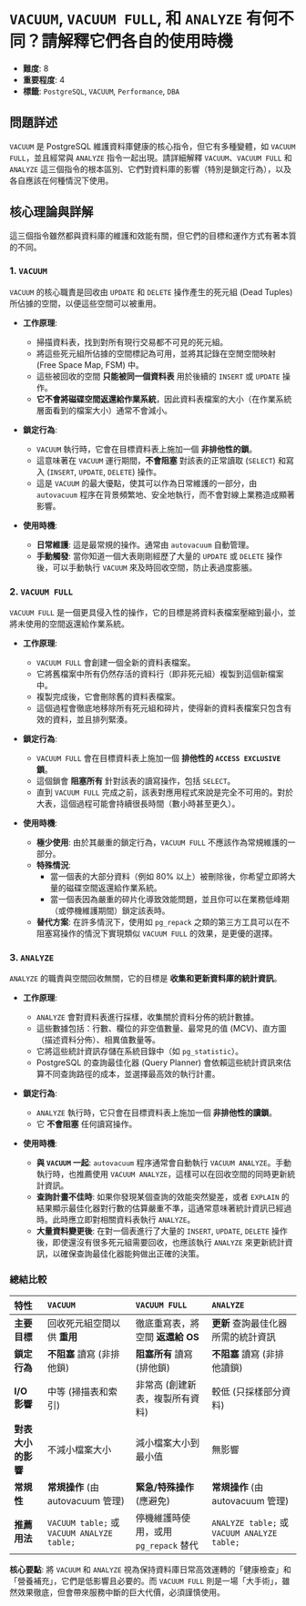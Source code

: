 # `VACUUM`, `VACUUM FULL`, 和 `ANALYZE` 有何不同？請解釋它們各自的使用時機

- **難度**: 8
- **重要程度**: 4
- **標籤**: `PostgreSQL`, `VACUUM`, `Performance`, `DBA`

## 問題詳述

`VACUUM` 是 PostgreSQL 維護資料庫健康的核心指令，但它有多種變體，如 `VACUUM FULL`，並且經常與 `ANALYZE` 指令一起出現。請詳細解釋 `VACUUM`、`VACUUM FULL` 和 `ANALYZE` 這三個指令的根本區別、它們對資料庫的影響（特別是鎖定行為），以及各自應該在何種情況下使用。

## 核心理論與詳解

這三個指令雖然都與資料庫的維護和效能有關，但它們的目標和運作方式有著本質的不同。

### 1. `VACUUM`

`VACUUM` 的核心職責是回收由 `UPDATE` 和 `DELETE` 操作產生的死元組 (Dead Tuples) 所佔據的空間，以便這些空間可以被重用。

- **工作原理**:
  - 掃描資料表，找到對所有現行交易都不可見的死元組。
  - 將這些死元組所佔據的空間標記為可用，並將其記錄在空閒空間映射 (Free Space Map, FSM) 中。
  - 這些被回收的空間 **只能被同一個資料表** 用於後續的 `INSERT` 或 `UPDATE` 操作。
  - **它不會將磁碟空間返還給作業系統**，因此資料表檔案的大小（在作業系統層面看到的檔案大小）通常不會減小。

- **鎖定行為**:
  - `VACUUM` 執行時，它會在目標資料表上施加一個 **非排他性的鎖**。
  - 這意味著在 `VACUUM` 運行期間，**不會阻塞** 對該表的正常讀取 (`SELECT`) 和寫入 (`INSERT`, `UPDATE`, `DELETE`) 操作。
  - 這是 `VACUUM` 的最大優點，使其可以作為日常維護的一部分，由 `autovacuum` 程序在背景頻繁地、安全地執行，而不會對線上業務造成顯著影響。

- **使用時機**:
  - **日常維護**: 這是最常規的操作。通常由 `autovacuum` 自動管理。
  - **手動觸發**: 當你知道一個大表剛剛經歷了大量的 `UPDATE` 或 `DELETE` 操作後，可以手動執行 `VACUUM` 來及時回收空間，防止表過度膨脹。

### 2. `VACUUM FULL`

`VACUUM FULL` 是一個更具侵入性的操作，它的目標是將資料表檔案壓縮到最小，並將未使用的空間返還給作業系統。

- **工作原理**:
  - `VACUUM FULL` 會創建一個全新的資料表檔案。
  - 它將舊檔案中所有仍然存活的資料行（即非死元組）複製到這個新檔案中。
  - 複製完成後，它會刪除舊的資料表檔案。
  - 這個過程會徹底地移除所有死元組和碎片，使得新的資料表檔案只包含有效的資料，並且排列緊湊。

- **鎖定行為**:
  - `VACUUM FULL` 會在目標資料表上施加一個 **排他性的 `ACCESS EXCLUSIVE` 鎖**。
  - 這個鎖會 **阻塞所有** 針對該表的讀寫操作，包括 `SELECT`。
  - 直到 `VACUUM FULL` 完成之前，該表對應用程式來說是完全不可用的。對於大表，這個過程可能會持續很長時間（數小時甚至更久）。

- **使用時機**:
  - **極少使用**: 由於其嚴重的鎖定行為，`VACUUM FULL` 不應該作為常規維護的一部分。
  - **特殊情況**:
    - 當一個表的大部分資料（例如 80% 以上）被刪除後，你希望立即將大量的磁碟空間返還給作業系統。
    - 當一個表因為嚴重的碎片化導致效能問題，並且你可以在業務低峰期（或停機維護期間）鎖定該表時。
  - **替代方案**: 在許多情況下，使用如 `pg_repack` 之類的第三方工具可以在不阻塞寫操作的情況下實現類似 `VACUUM FULL` 的效果，是更優的選擇。

### 3. `ANALYZE`

`ANALYZE` 的職責與空間回收無關，它的目標是 **收集和更新資料庫的統計資訊**。

- **工作原理**:
  - `ANALYZE` 會對資料表進行採樣，收集關於資料分佈的統計數據。
  - 這些數據包括：行數、欄位的非空值數量、最常見的值 (MCV)、直方圖（描述資料分佈）、相異值數量等。
  - 它將這些統計資訊存儲在系統目錄中（如 `pg_statistic`）。
  - PostgreSQL 的查詢最佳化器 (Query Planner) 會依賴這些統計資訊來估算不同查詢路徑的成本，並選擇最高效的執行計畫。

- **鎖定行為**:
  - `ANALYZE` 執行時，它只會在目標資料表上施加一個 **非排他性的讀鎖**。
  - 它 **不會阻塞** 任何讀寫操作。

- **使用時機**:
  - **與 `VACUUM` 一起**: `autovacuum` 程序通常會自動執行 `VACUUM ANALYZE`。手動執行時，也推薦使用 `VACUUM ANALYZE`，這樣可以在回收空間的同時更新統計資訊。
  - **查詢計畫不佳時**: 如果你發現某個查詢的效能突然變差，或者 `EXPLAIN` 的結果顯示最佳化器對行數的估算嚴重不準，這通常意味著統計資訊已經過時。此時應立即對相關資料表執行 `ANALYZE`。
  - **大量資料變更後**: 在對一個表進行了大量的 `INSERT`, `UPDATE`, `DELETE` 操作後，即使還沒有很多死元組需要回收，也應該執行 `ANALYZE` 來更新統計資訊，以確保查詢最佳化器能夠做出正確的決策。

### 總結比較

| 特性 | `VACUUM` | `VACUUM FULL` | `ANALYZE` |
| :--- | :--- | :--- | :--- |
| **主要目標** | 回收死元組空間以供 **重用** | 徹底重寫表，將空間 **返還給 OS** | **更新** 查詢最佳化器所需的統計資訊 |
| **鎖定行為** | **不阻塞** 讀寫 (非排他鎖) | **阻塞所有** 讀寫 (排他鎖) | **不阻塞** 讀寫 (非排他讀鎖) |
| **I/O 影響** | 中等 (掃描表和索引) | 非常高 (創建新表，複製所有資料) | 較低 (只採樣部分資料) |
| **對表大小的影響** | 不減小檔案大小 | 減小檔案大小到最小值 | 無影響 |
| **常規性** | **常規操作** (由 autovacuum 管理) | **緊急/特殊操作** (應避免) | **常規操作** (由 autovacuum 管理) |
| **推薦用法** | `VACUUM table;` 或 `VACUUM ANALYZE table;` | 停機維護時使用，或用 `pg_repack` 替代 | `ANALYZE table;` 或 `VACUUM ANALYZE table;` |

**核心要點**: 將 `VACUUM` 和 `ANALYZE` 視為保持資料庫日常高效運轉的「健康檢查」和「營養補充」，它們是低影響且必要的。而 `VACUUM FULL` 則是一場「大手術」，雖然效果徹底，但會帶來服務中斷的巨大代價，必須謹慎使用。
